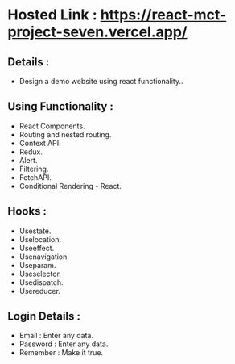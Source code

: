 # Hosted Link : https://react-mct-project-seven.vercel.app/
## Details :
   - Design a demo website using react functionality..

## Using Functionality :
  - React Components.
  - Routing and nested routing.
  - Context API.
  - Redux.
  - Alert.
  - Filtering.
  - FetchAPI.
  - Conditional Rendering - React.
  
## Hooks :
  - Usestate.
  - Uselocation.
  - Useeffect.
  - Usenavigation.
  - Useparam.
  - Useselector.
  - Usedispatch.
  - Usereducer.
  
## Login Details :
   - Email : Enter any data.
   - Password : Enter any data.
   - Remember : Make it true.
